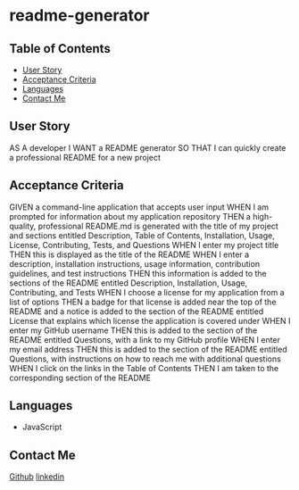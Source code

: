 # readme-generator

## Table of Contents

- [User Story](#User-Story)
- [Acceptance Criteria](#Acceptance-Criteria)
- [Languages](#Languages)
- [Contact Me](#Contact-Me)



## User Story

   AS A developer
   I WANT a README generator
   SO THAT I can quickly create a professional README for a new project

## Acceptance Criteria   

   GIVEN a command-line application that accepts user input
   WHEN I am prompted for information about my application repository
   THEN a high-quality, professional README.md is generated with the title of my project and sections entitled Description, Table of Contents, Installation, Usage, License, Contributing, Tests, and Questions
   WHEN I enter my project title
   THEN this is displayed as the title of the README
   WHEN I enter a description, installation instructions, usage information, contribution guidelines, and test instructions
   THEN this information is added to the sections of the README entitled Description, Installation, Usage, Contributing, and Tests
   WHEN I choose a license for my application from a list of options
   THEN a badge for that license is added near the top of the README and a notice is added to the section of the README entitled License that explains which license the application is covered under
   WHEN I enter my GitHub username
   THEN this is added to the section of the README entitled Questions, with a link to my GitHub profile
   WHEN I enter my email address
   THEN this is added to the section of the README entitled Questions, with instructions on how to reach me with additional questions
   WHEN I click on the links in the Table of Contents
   THEN I am taken to the corresponding section of the README

## Languages

- JavaScript

## Contact Me

[Github](https://github.com/msnaye)
[linkedin](https://www.linkedin.com/in/mayra-ibarra-78588588/)







   
       


